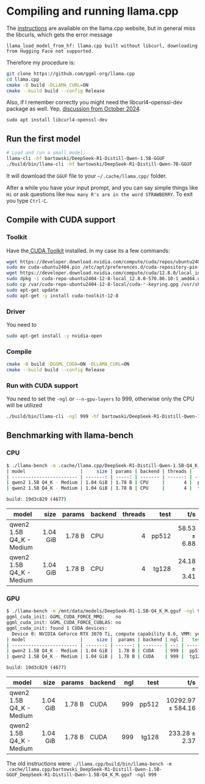 # Compiling and running llama.cpp

The [instructions](https://github.com/ggerganov/llama.cpp/blob/master/docs/build.md) are available on the llama.cpp website, but in general miss the libcurls, which gets the error message

``` 
llama_load_model_from_hf: llama.cpp built without libcurl, downloading from Hugging Face not supported.
```

Therefore my procedure is:

``` sh
git clone https://github.com/ggml-org/llama.cpp
cd llama.cpp
cmake -B build -DLLAMA_CURL=ON
cmake --build build --config Release
```

Also, if I remember correctly you might need the libcurl4-openssl-dev package as well. Yep, [discussion from October 2024](https://github.com/ggml-org/llama.cpp/discussions/9835).

```
sudo apt install libcurl4-openssl-dev
```

## Run the first model

``` sh
# Load and run a small model:
llama-cli -hf bartowski/DeepSeek-R1-Distill-Qwen-1.5B-GGUF
./build/bin/llama-cli -hf bartowski/DeepSeek-R1-Distill-Qwen-7B-GGUF
```

It will download the `GGUF` file to your `~/.cache/llama.cpp/` folder.

After a while you have your input prompt, and you can say simple things like `Hi` or ask questions like `How many R's are in the word STRAWBERRY`. To exit you type `Ctrl-C`.

## Compile with CUDA support

### Toolkit

Have the[ CUDA Toolkit](https://developer.nvidia.com/cuda-toolkit) installed. In my case its a few commands:

``` sh
wget https://developer.download.nvidia.com/compute/cuda/repos/ubuntu2404/x86_64/cuda-ubuntu2404.pin
sudo mv cuda-ubuntu2404.pin /etc/apt/preferences.d/cuda-repository-pin-600
wget https://developer.download.nvidia.com/compute/cuda/12.8.0/local_installers/cuda-repo-ubuntu2404-12-8-local_12.8.0-570.86.10-1_amd64.deb
sudo dpkg -i cuda-repo-ubuntu2404-12-8-local_12.8.0-570.86.10-1_amd64.deb
sudo cp /var/cuda-repo-ubuntu2404-12-8-local/cuda-*-keyring.gpg /usr/share/keyrings/
sudo apt-get update
sudo apt-get -y install cuda-toolkit-12-8
```

### Driver

You need to

``` sh
sudo apt-get install -y nvidia-open
```

### Compile

``` sh
cmake -B build -DGGML_CUDA=ON -DLLAMA_CURL=ON
cmake --build build --config Release
```

### Run with CUDA support

You need to set the `-ngl` or `--n-gpu-layers` to 999, otherwise only the CPU will be utilized 

``` sh
./build/bin/llama-cli -ngl 999 -hf bartowski/DeepSeek-R1-Distill-Qwen-1.5B-GGUF
```

## Benchmarking with llama-bench

### CPU

``` sh
$ ./llama-bench -m .cache/llama.cpp/DeepSeek-R1-Distill-Qwen-1.5B-Q4_K_M.gguf
| model                    |     size | params | backend | threads |   test |           t/s |
| ------------------------ | -------: | -----: | ------- | ------: | -----: | ------------: |
| qwen2 1.5B Q4_K - Medium | 1.04 GiB | 1.78 B | CPU     |       4 |  pp512 |  58.53 ± 6.88 |
| qwen2 1.5B Q4_K - Medium | 1.04 GiB | 1.78 B | CPU     |       4 |  tg128 |  24.18 ± 3.41 |

build: 19d3c829 (4677)
```

| model                    |     size | params | backend | threads |   test |           t/s |
| ------------------------ | -------: | -----: | ------- | ------: | -----: | ------------: |
| qwen2 1.5B Q4_K - Medium | 1.04 GiB | 1.78 B | CPU     |       4 |  pp512 |  58.53 ± 6.88 |
| qwen2 1.5B Q4_K - Medium | 1.04 GiB | 1.78 B | CPU     |       4 |  tg128 |  24.18 ± 3.41 |

### GPU

``` sh
$ ./llama-bench -m /mnt/data/models/DeepSeek-R1-1.5B-Q4_K_M.gguf -ngl 999
ggml_cuda_init: GGML_CUDA_FORCE_MMQ:    no
ggml_cuda_init: GGML_CUDA_FORCE_CUBLAS: no
ggml_cuda_init: found 1 CUDA devices:
  Device 0: NVIDIA GeForce RTX 3070 Ti, compute capability 8.6, VMM: yes
| model                    |     size |  params | backend | ngl |   test |               t/s |
| ------------------------ | -------: | ------: | ------- | --: | -----: | ----------------: |
| qwen2 1.5B Q4_K - Medium | 1.04 GiB |  1.78 B | CUDA    | 999 |  pp512 | 10292.97 ± 584.16 |
| qwen2 1.5B Q4_K - Medium | 1.04 GiB |  1.78 B | CUDA    | 999 |  tg128 |     233.28 ± 2.37 |

build: 19d3c829 (4677)
```

| model                    |     size |  params | backend | ngl |   test |               t/s |
| ------------------------ | -------: | ------: | ------- | --: | -----: | ----------------: |
| qwen2 1.5B Q4_K - Medium | 1.04 GiB |  1.78 B | CUDA    | 999 |  pp512 | 10292.97 ± 584.16 |
| qwen2 1.5B Q4_K - Medium | 1.04 GiB |  1.78 B | CUDA    | 999 |  tg128 |     233.28 ± 2.37 |

The old instructions were: `./llama.cpp/build/bin/llama-bench -m .cache/llama.cpp/bartowski_DeepSeek-R1-Distill-Qwen-1.5B-GGUF_DeepSeek-R1-Distill-Qwen-1.5B-Q4_K_M.gguf -ngl 999`
